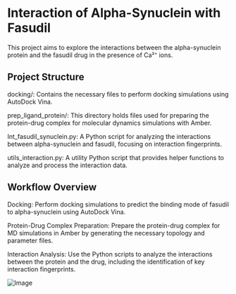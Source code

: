 # Interaction of Alpha-Synuclein with Fasudil

This project aims to explore the interactions between the alpha-synuclein protein and the fasudil drug in the presence of Ca²⁺ ions.

## Project Structure

docking/: Contains the necessary files to perform docking simulations using AutoDock Vina.

prep_ligand_protein/: This directory holds files used for preparing the protein-drug complex for molecular dynamics simulations with Amber.

Int_fasudil_synuclein.py: A Python script for analyzing the interactions between alpha-synuclein and fasudil, focusing on interaction fingerprints. 

utils_interaction.py: A utility Python script that provides helper functions to analyze and process the interaction data.

## Workflow Overview

Docking: Perform docking simulations to predict the binding mode of fasudil to alpha-synuclein using AutoDock Vina.

Protein-Drug Complex Preparation: Prepare the protein-drug complex for MD simulations in Amber by generating the necessary topology and parameter files.

Interaction Analysis: Use the Python scripts to analyze the interactions between the protein and the drug, including the identification of key interaction fingerprints.


![Image](https://github.com/user-attachments/assets/2e397ae9-07da-4a05-89ca-b3a524e8beb3)



